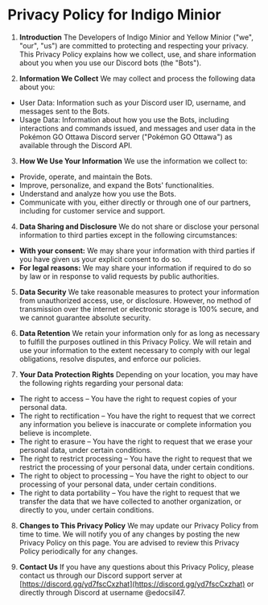 # Privacy Policy for Indigo Minior

1. **Introduction** The Developers of Indigo Minior and Yellow Minior ("we", "our", "us") are committed to protecting and respecting your privacy. This Privacy Policy explains how we collect, use, and share information about you when you use our Discord bots (the "Bots").

2. **Information We Collect** We may collect and process the following data about you:
  - User Data: Information such as your Discord user ID, username, and messages sent to the Bots.
  - Usage Data: Information about how you use the Bots, including interactions and commands issued, and messages and user data in the Pokémon GO Ottawa Discord server ("Pokémon GO Ottawa") as available through the Discord API.

3. **How We Use Your Information** We use the information we collect to:
  - Provide, operate, and maintain the Bots.
  - Improve, personalize, and expand the Bots' functionalities.
  - Understand and analyze how you use the Bots.
  - Communicate with you, either directly or through one of our partners, including for customer service and support.

4. **Data Sharing and Disclosure** We do not share or disclose your personal information to third parties except in the following circumstances:
  - **With your consent:** We may share your information with third parties if you have given us your explicit consent to do so.
  - **For legal reasons:** We may share your information if required to do so by law or in response to valid requests by public authorities.

5. **Data Security** We take reasonable measures to protect your information from unauthorized access, use, or disclosure. However, no method of transmission over the internet or electronic storage is 100% secure, and we cannot guarantee absolute security.

6. **Data Retention** We retain your information only for as long as necessary to fulfill the purposes outlined in this Privacy Policy. We will retain and use your information to the extent necessary to comply with our legal obligations, resolve disputes, and enforce our policies.

7. **Your Data Protection Rights** Depending on your location, you may have the following rights regarding your personal data:
  - The right to access – You have the right to request copies of your personal data.
  - The right to rectification – You have the right to request that we correct any information you believe is inaccurate or complete information you believe is incomplete.
  - The right to erasure – You have the right to request that we erase your personal data, under certain conditions.
  - The right to restrict processing – You have the right to request that we restrict the processing of your personal data, under certain conditions.
  - The right to object to processing – You have the right to object to our processing of your personal data, under certain conditions.
  - The right to data portability – You have the right to request that we transfer the data that we have collected to another organization, or directly to you, under certain conditions.

8. **Changes to This Privacy Policy** We may update our Privacy Policy from time to time. We will notify you of any changes by posting the new Privacy Policy on this page. You are advised to review this Privacy Policy periodically for any changes.

9. **Contact Us** If you have any questions about this Privacy Policy, please contact us through our Discord support server at [https://discord.gg/yd7fscCxzhat](https://discord.gg/yd7fscCxzhat) or directly through Discord at username @edocsil47.
